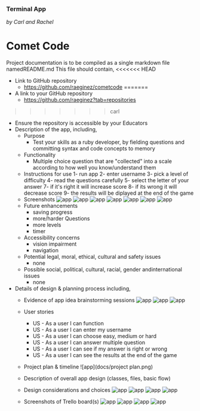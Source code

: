 ### Terminal App

 *by Carl and Rachel*


# Comet Code
Project documentation is to be compiled as a single markdown file namedREADME.md This file should contain,
<<<<<<< HEAD
- Link to GitHub repository
    - https://github.com/raeginez/cometcode
=======
- A link to your GitHub repository
    - https://github.com/raeginez?tab=repositories
>>>>>>> carl
- Ensure the repository is accessible by your Educators
- Description of the app, including,
    - Purpose
        - Test your skills as a ruby developer, by fielding questions and committing syntax and code concepts to memory
    - Functionality
        - Multiple choice question that are "collected" into a scale according to how well you know/understand them
    - Instructions for use
        1- run app
        2- enter username 
        3- pick a level of difficulty 
        4- read the questions carefully
        5- select the letter of your answer
        7- if it's right it will increase score
        8- if its wrong it will decrease score
        9- the results will be diplayed at the end of the game 
    - Screenshots
    ![app](docs/CometCode.png)
    ![app](docs/screenshot1.png)
    ![app](docs/screenshot2.png)
    ![app](docs/screenshot3.png)
    ![app](docs/screenshot4.png) 
    ![app](docs/screenshot5.png)
    ![app](docs/flowchart.png)
    - Future enhancements 
        - saving progress
        - more/harder Questions
        - more levels
        - timer
    - Accessibility concerns
        - vision impairment 
        - navigation
    - Potential legal, moral, ethical, cultural and safety issues
        - none
    - Possible social, political, cultural, racial, gender andinternational issues
        - none
- Details of design & planning process including,
    - Evidence of app idea brainstorming sessions
    ![app](docs/Brainstorming.png)
    ![app](docs/comment1.png)
    ![app](docs/comment2.png)
    - User stories
        - US - As a user I can function
        - US - As a user I can enter my username
        - US - As a user I can choose easy, medium or hard
        - US - As a user I can answer multiple question
        - US - As a user I can see if my answer is right or wrong
        - US - As a user I can see the results at the end of the game
    - Project plan & timeline
    ![app](docs/project plan.png)
    - Description of overall app design (classes, files, basic flow)
    

    - Design considerations and choices
    ![app](docs/CometCode.png)
    ![app](docs/screenshot5.png)
    ![app](docs/ColorizeString1.png)
    ![app](docs/ColorizeString2.png)
    - Screenshots of Trello board(s)
    ![app](docs/screenshot1.png)
    ![app](docs/screenshot2.png)
    ![app](docs/screenshot3.png)
    ![app](docs/screenshot4.png) 

